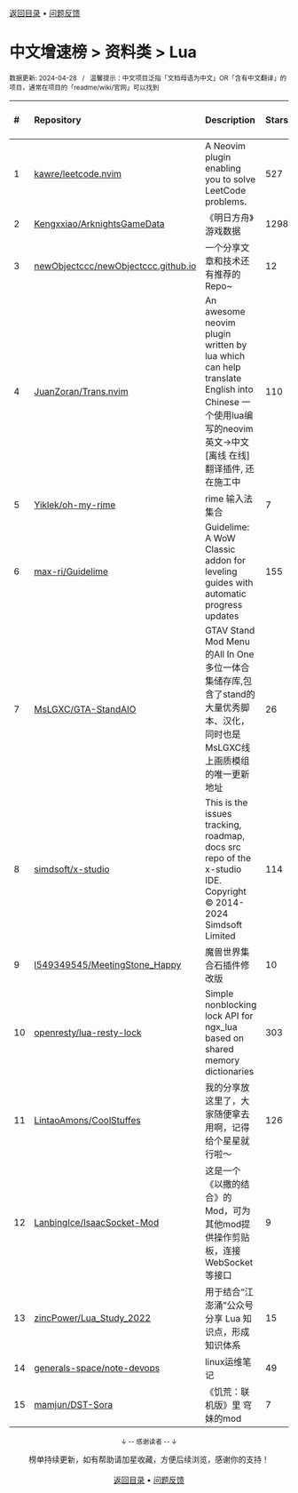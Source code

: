 <a href="https://gitee.com/GrowingGit/GitHub-Chinese-Top-Charts#github中文排行榜">返回目录</a> • <a href="/content/docs/feedback.md">问题反馈</a>

# 中文增速榜 > 资料类 > Lua
<sub>数据更新: 2024-04-28&nbsp;&nbsp;&nbsp;/&nbsp;&nbsp;&nbsp;温馨提示：中文项目泛指「文档母语为中文」OR「含有中文翻译」的项目，通常在项目的「readme/wiki/官网」可以找到</sub>

|#|Repository|Description|Stars|Average daily growth|Updated|
|:-|:-|:-|:-|:-|:-|
|1|[kawre/leetcode.nvim](https://github.com/kawre/leetcode.nvim)|A Neovim plugin enabling you to solve LeetCode problems.|527|2|2024-04-16|
|2|[Kengxxiao/ArknightsGameData](https://github.com/Kengxxiao/ArknightsGameData)|《明日方舟》游戏数据|1298|1|2024-04-27|
|3|[newObjectccc/newObjectccc.github.io](https://github.com/newObjectccc/newObjectccc.github.io)|一个分享文章和技术还有推荐的Repo~|12|0|2024-04-24|
|4|[JuanZoran/Trans.nvim](https://github.com/JuanZoran/Trans.nvim)|An awesome neovim plugin written by lua which can help translate English into Chinese 一个使用lua编写的neovim英文->中文[离线    在线]翻译插件, 还在施工中|110|0|2024-04-21|
|5|[Yiklek/oh-my-rime](https://github.com/Yiklek/oh-my-rime)|rime 输入法集合|7|0|2024-04-22|
|6|[max-ri/Guidelime](https://github.com/max-ri/Guidelime)|Guidelime: A WoW Classic addon for leveling guides with automatic progress updates|155|0|2023-12-19|
|7|[MsLGXC/GTA-StandAIO](https://github.com/MsLGXC/GTA-StandAIO)|GTAV Stand Mod Menu的All In One多位一体合集储存库,包含了stand的大量优秀脚本、汉化，同时也是MsLGXC线上画质模组的唯一更新地址|26|0|2024-03-04|
|8|[simdsoft/x-studio](https://github.com/simdsoft/x-studio)|This is the issues tracking, roadmap, docs src repo of the x-studio IDE. Copyright © 2014-2024 Simdsoft Limited|114|0|2024-02-10|
|9|[l549349545/MeetingStone_Happy](https://github.com/l549349545/MeetingStone_Happy)|魔兽世界集合石插件修改版|10|0|2024-04-25|
|10|[openresty/lua-resty-lock](https://github.com/openresty/lua-resty-lock)|Simple nonblocking lock API for ngx_lua based on shared memory dictionaries|303|0|2023-11-23|
|11|[LintaoAmons/CoolStuffes](https://github.com/LintaoAmons/CoolStuffes)|我的分享放这里了，大家随便拿去用啊，记得给个星星就行啦～|126|0|2024-03-27|
|12|[LanbingIce/IsaacSocket-Mod](https://github.com/LanbingIce/IsaacSocket-Mod)|这是一个《以撒的结合》的Mod，可为其他mod提供操作剪贴板，连接WebSocket等接口|9|0|2024-03-15|
|13|[zincPower/Lua_Study_2022](https://github.com/zincPower/Lua_Study_2022)|用于结合“江澎涌”公众号分享 Lua 知识点，形成知识体系|15|0|2023-11-24|
|14|[generals-space/note-devops](https://github.com/generals-space/note-devops)|linux运维笔记|49|0|2024-04-15|
|15|[mamjun/DST-Sora](https://github.com/mamjun/DST-Sora)|《饥荒：联机版》里 穹妹的mod|7|0|2024-04-22|

<div align="center">
    <p><sub>↓ -- 感谢读者 -- ↓</sub></p>
    榜单持续更新，如有帮助请加星收藏，方便后续浏览，感谢你的支持！
</div>

<br/>

<div align="center"><a href="https://gitee.com/GrowingGit/GitHub-Chinese-Top-Charts#github中文排行榜">返回目录</a> • <a href="/content/docs/feedback.md">问题反馈</a></div>
